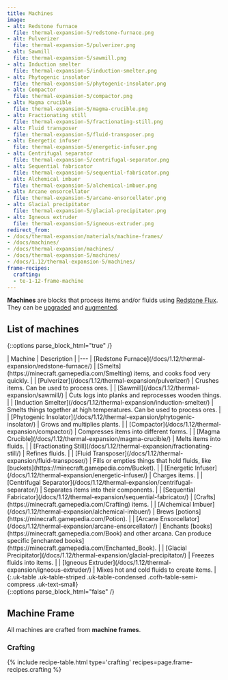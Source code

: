 ```yaml
---
title: Machines
image:
- alt: Redstone furnace
  file: thermal-expansion-5/redstone-furnace.png
- alt: Pulverizer
  file: thermal-expansion-5/pulverizer.png
- alt: Sawmill
  file: thermal-expansion-5/sawmill.png
- alt: Induction smelter
  file: thermal-expansion-5/induction-smelter.png
- alt: Phytogenic insolator
  file: thermal-expansion-5/phytogenic-insolator.png
- alt: Compactor
  file: thermal-expansion-5/compactor.png
- alt: Magma crucible
  file: thermal-expansion-5/magma-crucible.png
- alt: Fractionating still
  file: thermal-expansion-5/fractionating-still.png
- alt: Fluid transposer
  file: thermal-expansion-5/fluid-transposer.png
- alt: Energetic infuser
  file: thermal-expansion-5/energetic-infuser.png
- alt: Centrifugal separator
  file: thermal-expansion-5/centrifugal-separator.png
- alt: Sequential fabricator
  file: thermal-expansion-5/sequential-fabricator.png
- alt: Alchemical imbuer
  file: thermal-expansion-5/alchemical-imbuer.png
- alt: Arcane ensorcellator
  file: thermal-expansion-5/arcane-ensorcellator.png
- alt: Glacial precipitator
  file: thermal-expansion-5/glacial-precipitator.png
- alt: Igneous extruder
  file: thermal-expansion-5/igneous-extruder.png
redirect_from:
- /docs/thermal-expansion/materials/machine-frames/
- /docs/machines/
- /docs/thermal-expansion/machines/
- /docs/thermal-expansion-5/machines/
- /docs/1.12/thermal-expansion-5/machines/
frame-recipes:
  crafting:
  - te-1-12-frame-machine
---
```


**Machines** are blocks that process items and/or fluids using [Redstone
Flux](/docs/redstone-flux/). They can be [upgraded](/docs/1.12/thermal-foundation/tiers/) and
[augmented](/docs/1.12/thermal-expansion/augments/).


List of machines
----------------

{::options parse_block_html="true" /}
<div class="uk-overflow-container">
| Machine | Description |
|---
| [Redstone Furnace](/docs/1.12/thermal-expansion/redstone-furnace/) | [Smelts](https://minecraft.gamepedia.com/Smelting) items, and cooks food very quickly. |
| [Pulverizer](/docs/1.12/thermal-expansion/pulverizer/) | Crushes items. Can be used to process ores. |
| [Sawmill](/docs/1.12/thermal-expansion/sawmill/) | Cuts logs into planks and reprocesses wooden things. |
| [Induction Smelter](/docs/1.12/thermal-expansion/induction-smelter/) | Smelts things together at high temperatures. Can be used to process ores. |
| [Phytogenic Insolator](/docs/1.12/thermal-expansion/phytogenic-insolator/) | Grows and multiplies plants. |
| [Compactor](/docs/1.12/thermal-expansion/compactor/) | Compresses items into different forms. |
| [Magma Crucible](/docs/1.12/thermal-expansion/magma-crucible/) | Melts items into fluids. |
| [Fractionating Still](/docs/1.12/thermal-expansion/fractionating-still/) | Refines fluids. |
| [Fluid Transposer](/docs/1.12/thermal-expansion/fluid-transposer/) | Fills or empties things that hold fluids, like [buckets](https://minecraft.gamepedia.com/Bucket). |
| [Energetic Infuser](/docs/1.12/thermal-expansion/energetic-infuser/) | Charges items. |
| [Centrifugal Separator](/docs/1.12/thermal-expansion/centrifugal-separator/) | Separates items into their components. |
| [Sequential Fabricator](/docs/1.12/thermal-expansion/sequential-fabricator/) | [Crafts](https://minecraft.gamepedia.com/Crafting) items. |
| [Alchemical Imbuer](/docs/1.12/thermal-expansion/alchemical-imbuer/) | Brews [potions](https://minecraft.gamepedia.com/Potion). |
| [Arcane Ensorcellator](/docs/1.12/thermal-expansion/arcane-ensorcellator/) | Enchants [books](https://minecraft.gamepedia.com/Book) and other arcana. Can produce specific [enchanted books](https://minecraft.gamepedia.com/Enchanted_Book). |
| [Glacial Precipitator](/docs/1.12/thermal-expansion/glacial-precipitator/) | Freezes fluids into items. |
| [Igneous Extruder](/docs/1.12/thermal-expansion/igneous-extruder/) | Mixes hot and cold fluids to create items. |
{:.uk-table .uk-table-striped .uk-table-condensed .cofh-table-semi-compress .uk-text-small}
</div>
{::options parse_block_html="false" /}


Machine Frame
-------------

All machines are crafted from **machine frames**.

### Crafting
{% include recipe-table.html type='crafting' recipes=page.frame-recipes.crafting %}

